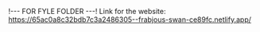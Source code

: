 !--- FOR FYLE FOLDER ---!
Link for the website: https://65ac0a8c32bdb7c3a2486305--frabjous-swan-ce89fc.netlify.app/
